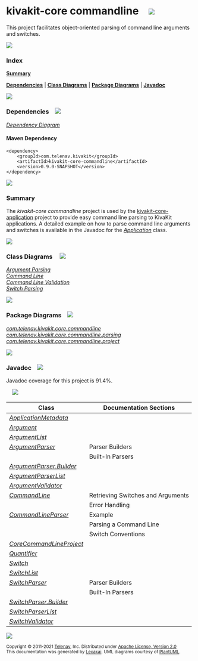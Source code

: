 # kivakit-core commandline &nbsp;&nbsp; <img src="https://www.lexakai.org/images/command-line-40.png" srcset="https://www.lexakai.org/images/command-line-40-2x.png 2x"/>

This project facilitates object-oriented parsing of command line arguments and switches.

<img src="https://www.kivakit.org/images/horizontal-line-512.png" srcset="https://www.kivakit.org/images/horizontal-line-512@2x.png 2x"/>

### Index

[**Summary**](#summary)  

[**Dependencies**](#dependencies) | [**Class Diagrams**](#class-diagrams) | [**Package Diagrams**](#package-diagrams) | [**Javadoc**](#javadoc)

<img src="https://www.kivakit.org/images/horizontal-line-512.png" srcset="https://www.kivakit.org/images/horizontal-line-512@2x.png 2x"/>

### Dependencies <a name="dependencies"></a> &nbsp;&nbsp; <img src="https://www.lexakai.org/images/dependencies-32.png" srcset="https://www.lexakai.org/images/dependencies-32-2x.png 2x"/>

[*Dependency Diagram*](https://www.kivakit.org/lexakai/kivakit/kivakit-core/commandline/documentation/diagrams/dependencies.svg)

#### Maven Dependency

    <dependency>
        <groupId>com.telenav.kivakit</groupId>
        <artifactId>kivakit-core-commandline</artifactId>
        <version>0.9.0-SNAPSHOT</version>
    </dependency>


<img src="https://www.kivakit.org/images/short-horizontal-line-128.png" srcset="https://www.kivakit.org/images/short-horizontal-line-128@2x.png 2x"/>

[//]: # (start-user-text)

### Summary <a name = "summary"></a>

The *kivakit-core commandline* project is used by the [kivakit-core-application](../application/README.md) project to provide easy
command line parsing to KivaKit applications. A detailed example on how to parse command line
arguments and switches is available in the Javadoc for the [*Application*](https://telenav.github.io/kivakit/javadoc/kivakit.core.application/com/telenav/kivakit/core/application/Application.html) class.

[//]: # (end-user-text)

<img src="https://www.kivakit.org/images/short-horizontal-line-128.png" srcset="https://www.kivakit.org/images/short-horizontal-line-128@2x.png 2x"/>

### Class Diagrams <a name="class-diagrams"></a> &nbsp; &nbsp; <img src="https://www.lexakai.org/images/diagram-32.png" srcset="https://www.lexakai.org/images/diagram-32-2x.png 2x"/>

[*Argument Parsing*](https://www.kivakit.org/lexakai/kivakit/kivakit-core/commandline/documentation/diagrams/diagram-argument.svg)  
[*Command Line*](https://www.kivakit.org/lexakai/kivakit/kivakit-core/commandline/documentation/diagrams/diagram-command-line.svg)  
[*Command Line Validation*](https://www.kivakit.org/lexakai/kivakit/kivakit-core/commandline/documentation/diagrams/diagram-validation.svg)  
[*Switch Parsing*](https://www.kivakit.org/lexakai/kivakit/kivakit-core/commandline/documentation/diagrams/diagram-switch.svg)

<img src="https://www.kivakit.org/images/short-horizontal-line-128.png" srcset="https://www.kivakit.org/images/short-horizontal-line-128@2x.png 2x"/>

### Package Diagrams <a name="package-diagrams"></a> &nbsp;&nbsp; <img src="https://www.lexakai.org/images/box-32.png" srcset="https://www.lexakai.org/images/box-32-2x.png 2x"/>

[*com.telenav.kivakit.core.commandline*](https://www.kivakit.org/lexakai/kivakit/kivakit-core/commandline/documentation/diagrams/com.telenav.kivakit.core.commandline.svg)  
[*com.telenav.kivakit.core.commandline.parsing*](https://www.kivakit.org/lexakai/kivakit/kivakit-core/commandline/documentation/diagrams/com.telenav.kivakit.core.commandline.parsing.svg)  
[*com.telenav.kivakit.core.commandline.project*](https://www.kivakit.org/lexakai/kivakit/kivakit-core/commandline/documentation/diagrams/com.telenav.kivakit.core.commandline.project.svg)

<img src="https://www.kivakit.org/images/short-horizontal-line-128.png" srcset="https://www.kivakit.org/images/short-horizontal-line-128@2x.png 2x"/>

### Javadoc <a name="javadoc"></a> &nbsp;&nbsp; <img src="https://www.lexakai.org/images/books-32.png" srcset="https://www.lexakai.org/images/books-32-2x.png 2x"/>

Javadoc coverage for this project is 91.4%.  
  
&nbsp; &nbsp;  ![](https://www.kivakit.org/images/meter-90-12.png)



| Class | Documentation Sections |
|---|---|
| [*ApplicationMetadata*](https://www.kivakit.org/javadoc/kivakit/kivakit.core.commandline/com/telenav/kivakit/core/commandline/ApplicationMetadata.html) |  |  
| [*Argument*](https://www.kivakit.org/javadoc/kivakit/kivakit.core.commandline/com/telenav/kivakit/core/commandline/Argument.html) |  |  
| [*ArgumentList*](https://www.kivakit.org/javadoc/kivakit/kivakit.core.commandline/com/telenav/kivakit/core/commandline/ArgumentList.html) |  |  
| [*ArgumentParser*](https://www.kivakit.org/javadoc/kivakit/kivakit.core.commandline/com/telenav/kivakit/core/commandline/ArgumentParser.html) | Parser Builders |  
| | Built-In Parsers |  
| [*ArgumentParser.Builder*](https://www.kivakit.org/javadoc/kivakit/kivakit.core.commandline/com/telenav/kivakit/core/commandline/ArgumentParser.Builder.html) |  |  
| [*ArgumentParserList*](https://www.kivakit.org/javadoc/kivakit/kivakit.core.commandline/com/telenav/kivakit/core/commandline/parsing/ArgumentParserList.html) |  |  
| [*ArgumentValidator*](https://www.kivakit.org/javadoc/kivakit/kivakit.core.commandline/com/telenav/kivakit/core/commandline/parsing/ArgumentValidator.html) |  |  
| [*CommandLine*](https://www.kivakit.org/javadoc/kivakit/kivakit.core.commandline/com/telenav/kivakit/core/commandline/CommandLine.html) | Retrieving Switches and Arguments |  
| | Error Handling |  
| [*CommandLineParser*](https://www.kivakit.org/javadoc/kivakit/kivakit.core.commandline/com/telenav/kivakit/core/commandline/CommandLineParser.html) | Example |  
| | Parsing a Command Line |  
| | Switch Conventions |  
| [*CoreCommandLineProject*](https://www.kivakit.org/javadoc/kivakit/kivakit.core.commandline/com/telenav/kivakit/core/commandline/project/CoreCommandLineProject.html) |  |  
| [*Quantifier*](https://www.kivakit.org/javadoc/kivakit/kivakit.core.commandline/com/telenav/kivakit/core/commandline/Quantifier.html) |  |  
| [*Switch*](https://www.kivakit.org/javadoc/kivakit/kivakit.core.commandline/com/telenav/kivakit/core/commandline/Switch.html) |  |  
| [*SwitchList*](https://www.kivakit.org/javadoc/kivakit/kivakit.core.commandline/com/telenav/kivakit/core/commandline/parsing/SwitchList.html) |  |  
| [*SwitchParser*](https://www.kivakit.org/javadoc/kivakit/kivakit.core.commandline/com/telenav/kivakit/core/commandline/SwitchParser.html) | Parser Builders |  
| | Built-In Parsers |  
| [*SwitchParser.Builder*](https://www.kivakit.org/javadoc/kivakit/kivakit.core.commandline/com/telenav/kivakit/core/commandline/SwitchParser.Builder.html) |  |  
| [*SwitchParserList*](https://www.kivakit.org/javadoc/kivakit/kivakit.core.commandline/com/telenav/kivakit/core/commandline/parsing/SwitchParserList.html) |  |  
| [*SwitchValidator*](https://www.kivakit.org/javadoc/kivakit/kivakit.core.commandline/com/telenav/kivakit/core/commandline/parsing/SwitchValidator.html) |  |  

[//]: # (start-user-text)



[//]: # (end-user-text)

<img src="https://www.kivakit.org/images/horizontal-line-512.png" srcset="https://www.kivakit.org/images/horizontal-line-512@2x.png 2x"/>

<sub>Copyright &#169; 2011-2021 [Telenav](http://telenav.com), Inc. Distributed under [Apache License, Version 2.0](LICENSE)</sub>  
<sub>This documentation was generated by [Lexakai](https://github.com/Telenav/lexakai). UML diagrams courtesy
of [PlantUML](http://plantuml.com).</sub>

